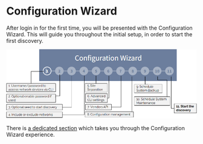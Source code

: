 # Configuration Wizard

After login in for the first time, you will be presented with the Configuration Wizard. This will guide you throughout the initial setup, in order to start the first discovery.

![Configuration Wizard](wizard.png)

There is [a dedicated section](../platform_wizard/index.md) which takes you through the Configuration Wizard experience.
